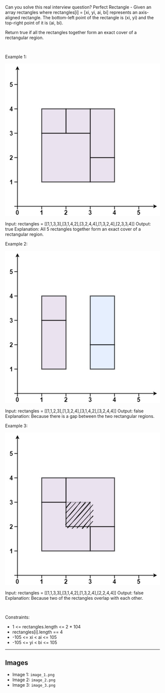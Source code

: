 Can you solve this real interview question? Perfect Rectangle - Given an array rectangles where rectangles[i] = [xi, yi, ai, bi] represents an axis-aligned rectangle. The bottom-left point of the rectangle is (xi, yi) and the top-right point of it is (ai, bi).

Return true if all the rectangles together form an exact cover of a rectangular region.

 

Example 1:

![Example 1](./image_1.png)


Input: rectangles = [[1,1,3,3],[3,1,4,2],[3,2,4,4],[1,3,2,4],[2,3,3,4]]
Output: true
Explanation: All 5 rectangles together form an exact cover of a rectangular region.


Example 2:

![Example 2](./image_2.png)


Input: rectangles = [[1,1,2,3],[1,3,2,4],[3,1,4,2],[3,2,4,4]]
Output: false
Explanation: Because there is a gap between the two rectangular regions.


Example 3:

![Example 3](./image_3.png)


Input: rectangles = [[1,1,3,3],[3,1,4,2],[1,3,2,4],[2,2,4,4]]
Output: false
Explanation: Because two of the rectangles overlap with each other.


 

Constraints:

 * 1 <= rectangles.length <= 2 * 104
 * rectangles[i].length == 4
 * -105 <= xi < ai <= 105
 * -105 <= yi < bi <= 105

---

## Images

- Image 1: `image_1.png`
- Image 2: `image_2.png`
- Image 3: `image_3.png`
